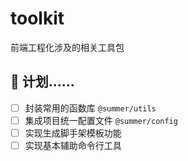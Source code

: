 # toolkit

前端工程化涉及的相关工具包

## 🚧 计划......

- [ ] 封装常用的函数库 `@summer/utils`
- [ ] 集成项目统一配置文件 `@summer/config`
- [ ] 实现生成脚手架模板功能
- [ ] 实现基本辅助命令行工具
